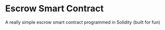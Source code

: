 # Escrow Smart Contract
A really simple escrow smart contract programmed in Solidity (built for fun)
